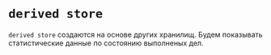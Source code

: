#  `derived store`

`derived store` создаются на основе других хранилищ.
Будем показывать статистические данные по состоянию выполненых дел.



